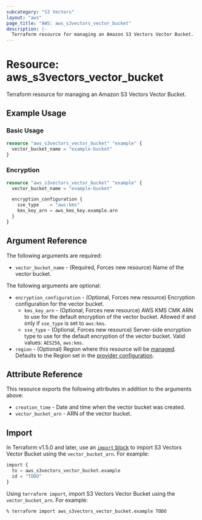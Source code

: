 ```yaml
---
subcategory: "S3 Vectors"
layout: "aws"
page_title: "AWS: aws_s3vectors_vector_bucket"
description: |-
  Terraform resource for managing an Amazon S3 Vectors Vector Bucket.
---
```


# Resource: aws_s3vectors_vector_bucket

Terraform resource for managing an Amazon S3 Vectors Vector Bucket.

## Example Usage

### Basic Usage

```terraform
resource "aws_s3vectors_vector_bucket" "example" {
  vector_bucket_name = "example-bucket"
}
```

### Encryption

```terraform
resource "aws_s3vectors_vector_bucket" "example" {
  vector_bucket_name = "example-bucket"

  encryption_configuration {
    sse_type    = "aws:kms"
    kms_key_arn = aws_kms_key.example.arn
  }
}
```

## Argument Reference

The following arguments are required:

* `vector_bucket_name` - (Required, Forces new resource) Name of the vector bucket.

The following arguments are optional:

* `encryption_configuration` - (Optional, Forces new resource) Encryption configuration for the vector bucket.
    * `kms_key_arn` - (Optional, Forces new resource) AWS KMS CMK ARN to use for the default encryption of the vector bucket. Allowed if and only if `sse_type` is set to `aws:kms`.
    * `sse_type` - (Optional, Forces new resource) Server-side encryption type to use for the default encryption of the vector bucket. Valid values: `AES256`, `aws:kms`.
* `region` - (Optional) Region where this resource will be [managed](https://docs.aws.amazon.com/general/latest/gr/rande.html#regional-endpoints). Defaults to the Region set in the [provider configuration](https://registry.terraform.io/providers/hashicorp/aws/latest/docs#aws-configuration-reference).

## Attribute Reference

This resource exports the following attributes in addition to the arguments above:

* `creation_time` - Date and time when the vector bucket was created.
* `vector_bucket_arn` - ARN of the vector bucket.

## Import

In Terraform v1.5.0 and later, use an [`import` block](https://developer.hashicorp.com/terraform/language/import) to import S3 Vectors Vector Bucket using the `vector_bucket_arn`. For example:

```terraform
import {
  to = aws_s3vectors_vector_bucket.example
  id = "TODO"
}
```

Using `terraform import`, import S3 Vectors Vector Bucket using the `vector_bucket_arn`. For example:

```console
% terraform import aws_s3vectors_vector_bucket.example TODO
```
